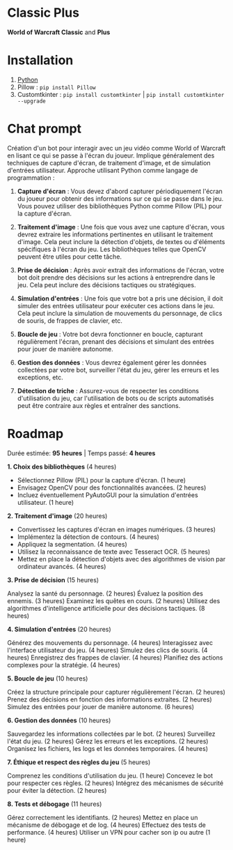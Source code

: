 # Classic Plus

**World of Warcraft Classic** and **Plus**

# Installation

1. [Python](https://www.python.org/downloads/)
2. Pillow : `pip install Pillow`
3. Customtkinter : `pip install customtkinter` | `pip install customtkinter --upgrade`

# Chat prompt

Création d'un bot pour interagir avec un jeu vidéo comme World of Warcraft en lisant ce qui se passe à l'écran du joueur. Implique généralement des techniques de capture d'écran, de traitement d'image, et de simulation d'entrées utilisateur. Approche utilisant Python comme langage de programmation :

1. **Capture d'écran** : Vous devez d'abord capturer périodiquement l'écran du joueur pour obtenir des informations sur ce qui se passe dans le jeu. Vous pouvez utiliser des bibliothèques Python comme Pillow (PIL) pour la capture d'écran.

2. **Traitement d'image** : Une fois que vous avez une capture d'écran, vous devrez extraire les informations pertinentes en utilisant le traitement d'image. Cela peut inclure la détection d'objets, de textes ou d'éléments spécifiques à l'écran du jeu. Les bibliothèques telles que OpenCV peuvent être utiles pour cette tâche.

3. **Prise de décision** : Après avoir extrait des informations de l'écran, votre bot doit prendre des décisions sur les actions à entreprendre dans le jeu. Cela peut inclure des décisions tactiques ou stratégiques.

4. **Simulation d'entrées** : Une fois que votre bot a pris une décision, il doit simuler des entrées utilisateur pour exécuter ces actions dans le jeu. Cela peut inclure la simulation de mouvements du personnage, de clics de souris, de frappes de clavier, etc.

5. **Boucle de jeu** : Votre bot devra fonctionner en boucle, capturant régulièrement l'écran, prenant des décisions et simulant des entrées pour jouer de manière autonome.

6. **Gestion des données** : Vous devrez également gérer les données collectées par votre bot, surveiller l'état du jeu, gérer les erreurs et les exceptions, etc.

7. **Détection de triche** : Assurez-vous de respecter les conditions d'utilisation du jeu, car l'utilisation de bots ou de scripts automatisés peut être contraire aux règles et entraîner des sanctions.

# Roadmap

Durée estimée: **95 heures** | Temps passé: **4 heures**

**1. Choix des bibliothèques** (4 heures)

- Sélectionnez Pillow (PIL) pour la capture d'écran. (1 heure)
- Envisagez OpenCV pour des fonctionnalités avancées. (2 heures)
- Incluez éventuellement PyAutoGUI pour la simulation d'entrées utilisateur. (1 heure)

**2. Traitement d'image** (20 heures)

- Convertissez les captures d'écran en images numériques. (3 heures)
- Implémentez la détection de contours. (4 heures)
- Appliquez la segmentation. (4 heures)
- Utilisez la reconnaissance de texte avec Tesseract OCR. (5 heures)
- Mettez en place la détection d'objets avec des algorithmes de vision par ordinateur avancés. (4 heures)

**3. Prise de décision** (15 heures)

Analysez la santé du personnage. (2 heures)
Évaluez la position des ennemis. (3 heures)
Examinez les quêtes en cours. (2 heures)
Utilisez des algorithmes d'intelligence artificielle pour des décisions tactiques. (8 heures)

**4. Simulation d'entrées** (20 heures)

Générez des mouvements du personnage. (4 heures)
Interagissez avec l'interface utilisateur du jeu. (4 heures)
Simulez des clics de souris. (4 heures)
Enregistrez des frappes de clavier. (4 heures)
Planifiez des actions complexes pour la stratégie. (4 heures)

**5. Boucle de jeu** (10 heures)

Créez la structure principale pour capturer régulièrement l'écran. (2 heures)
Prenez des décisions en fonction des informations extraites. (2 heures)
Simulez des entrées pour jouer de manière autonome. (6 heures)

**6. Gestion des données** (10 heures)

Sauvegardez les informations collectées par le bot. (2 heures)
Surveillez l'état du jeu. (2 heures)
Gérez les erreurs et les exceptions. (2 heures)
Organisez les fichiers, les logs et les données temporaires. (4 heures)

**7. Éthique et respect des règles du jeu** (5 heures)

Comprenez les conditions d'utilisation du jeu. (1 heure)
Concevez le bot pour respecter ces règles. (2 heures)
Intégrez des mécanismes de sécurité pour éviter la détection. (2 heures)

**8. Tests et débogage** (11 heures)

Gérez correctement les identifiants. (2 heures)
Mettez en place un mécanisme de débogage et de log. (4 heures)
Effectuez des tests de performance. (4 heures)
Utiliser un VPN pour cacher son ip ou autre (1 heure)
